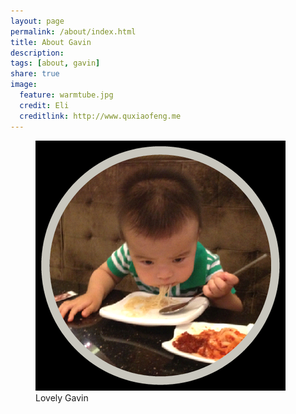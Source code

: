 ```yaml
---
layout: page
permalink: /about/index.html
title: About Gavin
description: 
tags: [about, gavin]
share: true
image:
  feature: warmtube.jpg
  credit: Eli
  creditlink: http://www.quxiaofeng.me
---
```


<figure>
	<img src="/images/gavin.png">
	<figcaption>Lovely Gavin</figcaption>
</figure>